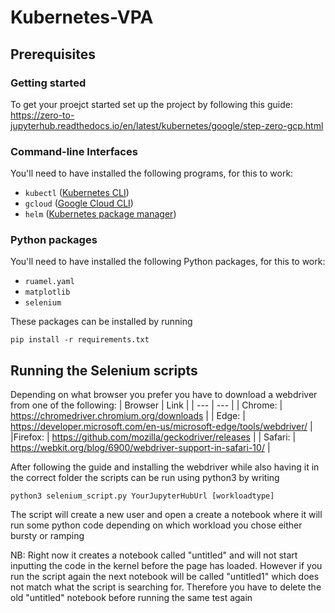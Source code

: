 # Kubernetes-VPA

## Prerequisites

### Getting started
To get your proejct started set up the project by following this guide: https://zero-to-jupyterhub.readthedocs.io/en/latest/kubernetes/google/step-zero-gcp.html

### Command-line Interfaces
You'll need to have installed the following programs, for this to work:
- `kubectl` ([Kubernetes CLI](https://kubernetes.io/docs/tasks/tools/))
- `gcloud` ([Google Cloud CLI](https://cloud.google.com/sdk/docs/install-sdk))
- `helm` ([Kubernetes package manager](https://helm.sh/docs/intro/install/))

### Python packages
You'll need to have installed the following Python packages, for this to work:
- `ruamel.yaml`
- `matplotlib`
- `selenium`

These packages can be installed by running
```
pip install -r requirements.txt
```

## Running the Selenium scripts
Depending on what browser you prefer you have to download a webdriver from one of the following:
| Browser | Link |
| --- | --- |
| Chrome: | https://chromedriver.chromium.org/downloads  |
| Edge: | https://developer.microsoft.com/en-us/microsoft-edge/tools/webdriver/ |
|Firefox: | https://github.com/mozilla/geckodriver/releases | 
| Safari: | https://webkit.org/blog/6900/webdriver-support-in-safari-10/ | 

After following the guide and installing the webdriver while also having it in the correct folder the scripts can be run using python3 by writing 

`python3 selenium_script.py YourJupyterHubUrl [workloadtype]`

The script will create a new user and open a create a notebook where it will run some python code depending on which workload you chose either bursty or ramping

NB: Right now it creates a notebook called "untitled" and will not start inputting the code in the kernel before the page has loaded. However if you run the script again the next notebook will be called "untitled1" which does not match what the script is searching for. Therefore you have to delete the old "untitled" notebook before running the same test again
